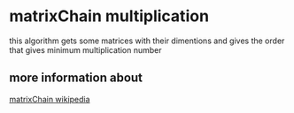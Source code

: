 # matrixChain multiplication
this algorithm gets some matrices with their dimentions
and gives the order that gives minimum multiplication number

## more information about
[matrixChain wikipedia](https://en.wikipedia.org/wiki/Matrix_chain_multiplication)